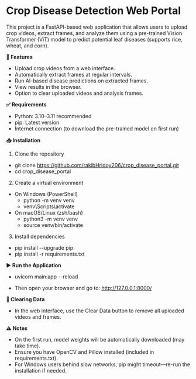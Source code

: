# Crop Disease Detection Web Portal
This project is a FastAPI-based web application that allows users to upload crop videos, extract frames, and analyze them using a pre-trained Vision Transformer (ViT) model to predict potential leaf diseases (supports rice, wheat, and corn).

**🚀 Features**
- Upload crop videos from a web interface.
- Automatically extract frames at regular intervals.
- Run AI-based disease predictions on extracted frames.
- View results in the browser.
- Option to clear uploaded videos and analysis frames.

**✅ Requirements**
- Python: 3.10–3.11 recommended
- pip: Latest version
- Internet connection (to download the pre-trained model on first run)

**📥 Installation**
1. Clone the repository
- git clone https://github.com/rakibHridoy206/crop_disease_portal.git
- cd crop_disease_portal

2. Create a virtual environment
* On Windows (PowerShell)
  - python -m venv venv
  - venv\Scripts\activate
* On macOS/Linux (zsh/bash)
  - python3 -m venv venv
  - source venv/bin/activate

3. Install dependencies
- pip install --upgrade pip
- pip install -r requirements.txt

**▶️ Run the Application**
- uvicorn main:app --reload

- Then open your browser and go to: http://127.0.0.1:8000/

**🧹 Clearing Data**
- In the web interface, use the Clear Data button to remove all uploaded videos and frames.

**⚠️ Notes**
- On the first run, model weights will be automatically downloaded (may take time).
- Ensure you have OpenCV and Pillow installed (included in requirements.txt).
- For Windows users behind slow networks, pip might timeout—re-run the installation if needed.
